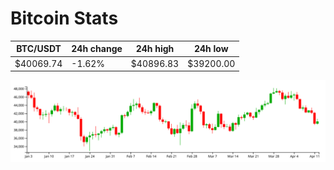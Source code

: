 # Bitcoin Stats

BTC/USDT|24h change|24h high|24h low|
|---|---|---|---|
|$40069.74|-1.62%|$40896.83|$39200.00|

<img src="./chart.svg">
